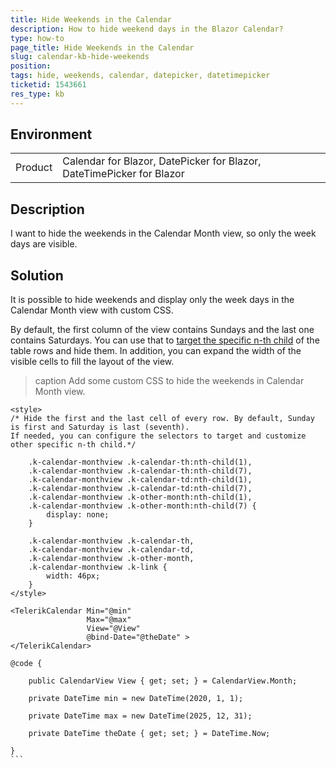 ```yaml
---
title: Hide Weekends in the Calendar
description: How to hide weekend days in the Blazor Calendar?
type: how-to
page_title: Hide Weekends in the Calendar
slug: calendar-kb-hide-weekends
position: 
tags: hide, weekends, calendar, datepicker, datetimepicker
ticketid: 1543661
res_type: kb
---
```


## Environment
<table>
	<tbody>
		<tr>
			<td>Product</td>
			<td>Calendar for Blazor, DatePicker for Blazor, DateTimePicker for Blazor</td>
		</tr>
	</tbody>
</table>


## Description
I want to hide the weekends in the Calendar Month view, so only the week days are visible.

## Solution

It is possible to hide weekends and display only the week days in the Calendar Month view with custom CSS.

By default, the first column of the view contains Sundays and the last one contains Saturdays. You can use that to [target the specific n-th child](https://developer.mozilla.org/en-US/docs/Web/CSS/:nth-child) of the table rows and hide them. In addition, you can expand the width of the visible cells to fill the layout of the view.

>caption Add some custom CSS to hide the weekends in Calendar Month view.

````CSHTML
<style>
/* Hide the first and the last cell of every row. By default, Sunday is first and Saturday is last (seventh). 
If needed, you can configure the selectors to target and customize other specific n-th child.*/

    .k-calendar-monthview .k-calendar-th:nth-child(1),
    .k-calendar-monthview .k-calendar-th:nth-child(7),
    .k-calendar-monthview .k-calendar-td:nth-child(1),
    .k-calendar-monthview .k-calendar-td:nth-child(7),
    .k-calendar-monthview .k-other-month:nth-child(1),
    .k-calendar-monthview .k-other-month:nth-child(7) {
        display: none;
    }

    .k-calendar-monthview .k-calendar-th,
    .k-calendar-monthview .k-calendar-td,
    .k-calendar-monthview .k-other-month,
    .k-calendar-monthview .k-link {
        width: 46px;
    }        
</style>

<TelerikCalendar Min="@min"
                 Max="@max"
                 View="@View"
                 @bind-Date="@theDate" >
</TelerikCalendar>

@code {

    public CalendarView View { get; set; } = CalendarView.Month;

    private DateTime min = new DateTime(2020, 1, 1);

    private DateTime max = new DateTime(2025, 12, 31);

    private DateTime theDate { get; set; } = DateTime.Now;

}
```
